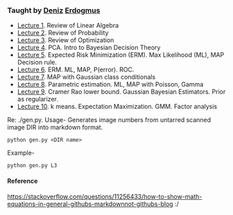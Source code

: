 ### Taught by [Deniz](http://www1.ece.neu.edu/~erdogmus/) [Erdogmus](https://scholar.google.com/citations?hl=en&user=ivq0KKMAAAAJ&view_op=list_works)

* [Lecture 1](https://github.com/rohinarora/EECE5644-Machine_Learning/blob/master/L1). Review of Linear Algebra
* [Lecture 2](https://github.com/rohinarora/EECE5644-Machine_Learning/blob/master/L2). Review of Probability
* [Lecture 3](https://github.com/rohinarora/EECE5644-Machine_Learning/blob/master/L3). Review of Optimization
* [Lecture 4](https://github.com/rohinarora/EECE5644-Machine_Learning/blob/master/L4). PCA. Intro to Bayesian Decision Theory
* [Lecture 5](https://github.com/rohinarora/EECE5644-Machine_Learning/blob/master/L5). Expected Risk Minimization (ERM). Max Likelihood (ML), MAP Decision rule.
* [Lecture 6](https://github.com/rohinarora/EECE5644-Machine_Learning/blob/master/L6). ERM. ML, MAP, P(error). ROC.
* [Lecture 7](https://github.com/rohinarora/EECE5644-Machine_Learning/blob/master/L7). MAP with Gaussian class conditionals
* [Lecture 8](https://github.com/rohinarora/EECE5644-Machine_Learning/blob/master/L8). Parametric estimation. ML, MAP with Poisson, Gamma
* [Lecture 9](https://github.com/rohinarora/EECE5644-Machine_Learning/blob/master/L9). Cramer Rao lower bound. Gaussian Bayesian Estimators. Prior as regularizer.
* [Lecture 10](https://github.com/rohinarora/EECE5644-Machine_Learning/blob/master/L10). k means. Expectation Maximization. GMM. Factor analysis


Re: ./gen.py.
Usage- Generates image numbers from untarred scanned image DIR into markdown format.
```
python gen.py <DIR name>
```

Example-
```
python gen.py L3
```


#### Reference
https://stackoverflow.com/questions/11256433/how-to-show-math-equations-in-general-githubs-markdownnot-githubs-blog :/
